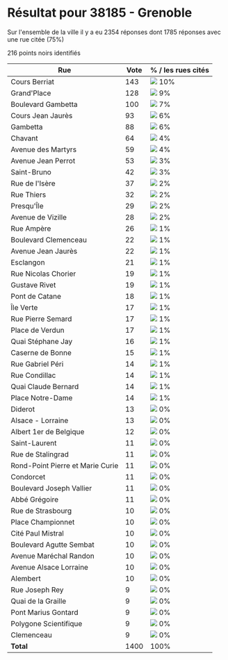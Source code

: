 # Résultat pour 38185 - Grenoble

Sur l'ensemble de la ville il y a eu 2354 réponses dont 1785 réponses avec une rue citée (75%)

216 points noirs identifiés

| Rue | Vote | % / les rues cités|
|-----|------|-------------------|
| Cours Berriat | 143 | <img src="../../img/bar_10.gif" />&nbsp;10%|
| Grand'Place | 128 | <img src="../../img/bar_9.gif" />&nbsp;9%|
| Boulevard Gambetta | 100 | <img src="../../img/bar_7.gif" />&nbsp;7%|
| Cours Jean Jaurès | 93 | <img src="../../img/bar_6.gif" />&nbsp;6%|
| Gambetta | 88 | <img src="../../img/bar_6.gif" />&nbsp;6%|
| Chavant | 64 | <img src="../../img/bar_4.gif" />&nbsp;4%|
| Avenue des Martyrs | 59 | <img src="../../img/bar_4.gif" />&nbsp;4%|
| Avenue Jean Perrot | 53 | <img src="../../img/bar_3.gif" />&nbsp;3%|
| Saint-Bruno | 42 | <img src="../../img/bar_3.gif" />&nbsp;3%|
| Rue de l'Isère | 37 | <img src="../../img/bar_2.gif" />&nbsp;2%|
| Rue Thiers | 32 | <img src="../../img/bar_2.gif" />&nbsp;2%|
| Presqu'Île | 29 | <img src="../../img/bar_2.gif" />&nbsp;2%|
| Avenue de Vizille | 28 | <img src="../../img/bar_2.gif" />&nbsp;2%|
| Rue Ampère | 26 | <img src="../../img/bar_1.gif" />&nbsp;1%|
| Boulevard Clemenceau | 22 | <img src="../../img/bar_1.gif" />&nbsp;1%|
| Avenue Jean Jaurès | 22 | <img src="../../img/bar_1.gif" />&nbsp;1%|
| Esclangon | 21 | <img src="../../img/bar_1.gif" />&nbsp;1%|
| Rue Nicolas Chorier | 19 | <img src="../../img/bar_1.gif" />&nbsp;1%|
| Gustave Rivet | 19 | <img src="../../img/bar_1.gif" />&nbsp;1%|
| Pont de Catane | 18 | <img src="../../img/bar_1.gif" />&nbsp;1%|
| Île Verte | 17 | <img src="../../img/bar_1.gif" />&nbsp;1%|
| Rue Pierre Semard | 17 | <img src="../../img/bar_1.gif" />&nbsp;1%|
| Place de Verdun | 17 | <img src="../../img/bar_1.gif" />&nbsp;1%|
| Quai Stéphane Jay | 16 | <img src="../../img/bar_1.gif" />&nbsp;1%|
| Caserne de Bonne | 15 | <img src="../../img/bar_1.gif" />&nbsp;1%|
| Rue Gabriel Péri | 14 | <img src="../../img/bar_1.gif" />&nbsp;1%|
| Rue Condillac | 14 | <img src="../../img/bar_1.gif" />&nbsp;1%|
| Quai Claude Bernard | 14 | <img src="../../img/bar_1.gif" />&nbsp;1%|
| Place Notre-Dame | 14 | <img src="../../img/bar_1.gif" />&nbsp;1%|
| Diderot | 13 | <img src="../../img/bar_0.gif" />&nbsp;0%|
| Alsace - Lorraine | 13 | <img src="../../img/bar_0.gif" />&nbsp;0%|
| Albert 1er de Belgique | 12 | <img src="../../img/bar_0.gif" />&nbsp;0%|
| Saint-Laurent | 11 | <img src="../../img/bar_0.gif" />&nbsp;0%|
| Rue de Stalingrad | 11 | <img src="../../img/bar_0.gif" />&nbsp;0%|
| Rond-Point Pierre et Marie Curie | 11 | <img src="../../img/bar_0.gif" />&nbsp;0%|
| Condorcet | 11 | <img src="../../img/bar_0.gif" />&nbsp;0%|
| Boulevard Joseph Vallier | 11 | <img src="../../img/bar_0.gif" />&nbsp;0%|
| Abbé Grégoire | 11 | <img src="../../img/bar_0.gif" />&nbsp;0%|
| Rue de Strasbourg | 10 | <img src="../../img/bar_0.gif" />&nbsp;0%|
| Place Championnet | 10 | <img src="../../img/bar_0.gif" />&nbsp;0%|
| Cité Paul Mistral | 10 | <img src="../../img/bar_0.gif" />&nbsp;0%|
| Boulevard Agutte Sembat | 10 | <img src="../../img/bar_0.gif" />&nbsp;0%|
| Avenue Maréchal Randon | 10 | <img src="../../img/bar_0.gif" />&nbsp;0%|
| Avenue Alsace Lorraine | 10 | <img src="../../img/bar_0.gif" />&nbsp;0%|
| Alembert | 10 | <img src="../../img/bar_0.gif" />&nbsp;0%|
| Rue Joseph Rey | 9 | <img src="../../img/bar_0.gif" />&nbsp;0%|
| Quai de la Graille | 9 | <img src="../../img/bar_0.gif" />&nbsp;0%|
| Pont Marius Gontard | 9 | <img src="../../img/bar_0.gif" />&nbsp;0%|
| Polygone Scientifique | 9 | <img src="../../img/bar_0.gif" />&nbsp;0%|
| Clemenceau | 9 | <img src="../../img/bar_0.gif" />&nbsp;0%|
| **Total** | 1400 | 100%|
